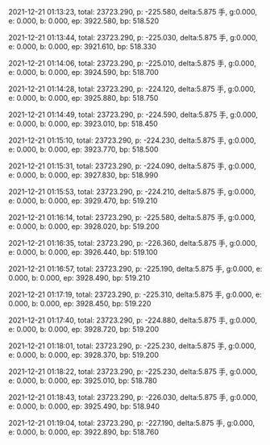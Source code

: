 2021-12-21 01:13:23, total: 23723.290, p: -225.580, delta:5.875 手, g:0.000, e: 0.000, b: 0.000, ep: 3922.580, bp: 518.520

2021-12-21 01:13:44, total: 23723.290, p: -225.030, delta:5.875 手, g:0.000, e: 0.000, b: 0.000, ep: 3921.610, bp: 518.330

2021-12-21 01:14:06, total: 23723.290, p: -225.010, delta:5.875 手, g:0.000, e: 0.000, b: 0.000, ep: 3924.590, bp: 518.700

2021-12-21 01:14:28, total: 23723.290, p: -224.120, delta:5.875 手, g:0.000, e: 0.000, b: 0.000, ep: 3925.880, bp: 518.750

2021-12-21 01:14:49, total: 23723.290, p: -224.590, delta:5.875 手, g:0.000, e: 0.000, b: 0.000, ep: 3923.010, bp: 518.450

2021-12-21 01:15:10, total: 23723.290, p: -224.230, delta:5.875 手, g:0.000, e: 0.000, b: 0.000, ep: 3923.770, bp: 518.500

2021-12-21 01:15:31, total: 23723.290, p: -224.090, delta:5.875 手, g:0.000, e: 0.000, b: 0.000, ep: 3927.830, bp: 518.990

2021-12-21 01:15:53, total: 23723.290, p: -224.210, delta:5.875 手, g:0.000, e: 0.000, b: 0.000, ep: 3929.470, bp: 519.210

2021-12-21 01:16:14, total: 23723.290, p: -225.580, delta:5.875 手, g:0.000, e: 0.000, b: 0.000, ep: 3928.020, bp: 519.200

2021-12-21 01:16:35, total: 23723.290, p: -226.360, delta:5.875 手, g:0.000, e: 0.000, b: 0.000, ep: 3926.440, bp: 519.100

2021-12-21 01:16:57, total: 23723.290, p: -225.190, delta:5.875 手, g:0.000, e: 0.000, b: 0.000, ep: 3928.490, bp: 519.210

2021-12-21 01:17:19, total: 23723.290, p: -225.310, delta:5.875 手, g:0.000, e: 0.000, b: 0.000, ep: 3928.450, bp: 519.220

2021-12-21 01:17:40, total: 23723.290, p: -224.880, delta:5.875 手, g:0.000, e: 0.000, b: 0.000, ep: 3928.720, bp: 519.200

2021-12-21 01:18:01, total: 23723.290, p: -225.230, delta:5.875 手, g:0.000, e: 0.000, b: 0.000, ep: 3928.370, bp: 519.200

2021-12-21 01:18:22, total: 23723.290, p: -225.230, delta:5.875 手, g:0.000, e: 0.000, b: 0.000, ep: 3925.010, bp: 518.780

2021-12-21 01:18:43, total: 23723.290, p: -226.030, delta:5.875 手, g:0.000, e: 0.000, b: 0.000, ep: 3925.490, bp: 518.940

2021-12-21 01:19:04, total: 23723.290, p: -227.190, delta:5.875 手, g:0.000, e: 0.000, b: 0.000, ep: 3922.890, bp: 518.760